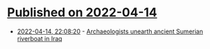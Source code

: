 # [Published on 2022-04-14](index.md)

* [2022-04-14, 22:08:20](https://news.ycombinator.com/item?id=31033936) - [Archaeologists unearth ancient Sumerian riverboat in Iraq](https://arstechnica.com/science/2022/04/archaeologists-unearth-ancient-sumerian-riverboat-in-iraq/)
